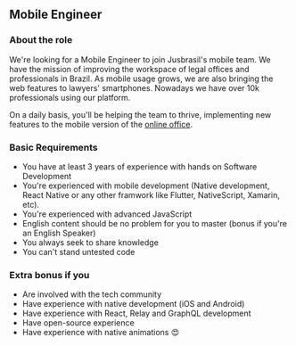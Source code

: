 ## Mobile Engineer

### About the role
We're looking for a Mobile Engineer to join Jusbrasil's mobile team. We have the mission of improving the workspace of legal offices and professionals in Brazil.
As mobile usage grows, we are also bringing the web features to lawyers' smartphones.
Nowadays we have over 10k professionals using our platform.

On a daily basis, you'll be helping the team to thrive, implementing new features to the mobile version of the [online office](https://escritorioonline.jusbrasil.com.br).

### Basic Requirements
 - You have at least 3 years of experience with hands on Software Development
 - You're experienced with mobile development (Native development, React Native or any other framwork like Flutter, NativeScript, Xamarin, etc).
 - You're experienced with advanced JavaScript
 - English content should be no problem for you to master (bonus if you're an English Speaker)
 - You always seek to share knowledge
 - You can't stand untested code

### Extra bonus if you
 - Are involved with the tech community
 - Have experience with native development (iOS and Android)
 - Have experience with React, Relay and GraphQL development
 - Have open-source experience
 - Have experience with native animations 😍
